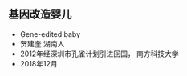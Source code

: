 <!-- 
title: 基因改造婴儿
from: news
create: 2018-12-06
tags: news,person,science
-->

## 基因改造婴儿

- Gene-edited baby
- 贺建奎 湖南人 
- 2012年经深圳市孔雀计划引进回国， 南方科技大学
- 2018年12月
